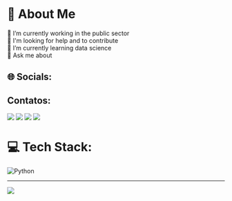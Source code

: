 # 💫 About Me
🔭 I’m currently working in the public sector<br>🤝 I'm looking for help and to contribute<br>🌱 I’m currently learning data science<br>💬 Ask me about<br>


## 🌐 Socials:
## Contatos:

<div>
<a href="https://instagram.com/thal.vinicius" target="_blank"><img src="https://img.shields.io/badge/-Instagram-%23E4405F?style=for-the-badge&logo=instagram&logoColor=white" target="_blank"></a>
<a href="https://www.twitch.tv/thallesvsantos" target="_blank"><img src="https://img.shields.io/badge/Twitch-9146FF?style=for-the-badge&logo=twitch&logoColor=white" target="_blank"></a>
<a href = "mailto:thalles.vinicius.santos@gmail.com"><img src="https://img.shields.io/badge/Gmail-D14836?style=for-the-badge&logo=gmail&logoColor=white" target="_blank"></a>
<a href="https://www.linkedin.com/in/thallesviniciuspereira" target="_blank"><img src="https://img.shields.io/badge/-LinkedIn-%230077B5?style=for-the-badge&logo=linkedin&logoColor=white" target="_blank"></a>   
</div>

# 💻 Tech Stack:
![Python](https://img.shields.io/badge/python-3670A0?style=for-the-badge&logo=python&logoColor=ffdd54)


---
[![](https://visitcount.itsvg.in/api?id=thallesvinicius&icon=0&color=0)](https://visitcount.itsvg.in)

<!-- Proudly created with GPRM ( https://gprm.itsvg.in ) -->
